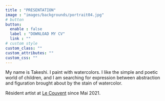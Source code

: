 ```yaml
---
title : "PRESENTATION"
image : "images/backgrounds/portrait04.jpg"
# button
button:
  enable : false
  label : "DOWNLOAD MY CV"
  link : ""
# custom style
custom_class: ""
custom_attributes: ""
custom_css: ""
---
```


My name is Takeshi. I paint with watercolors.
I like the simple and poetic world of children, and I am searching for expression between abstraction and figuration brought about by the stain of watercolor.

Résident artist at [Le Couvent](http://le-couvent.org) since Mai 2021.